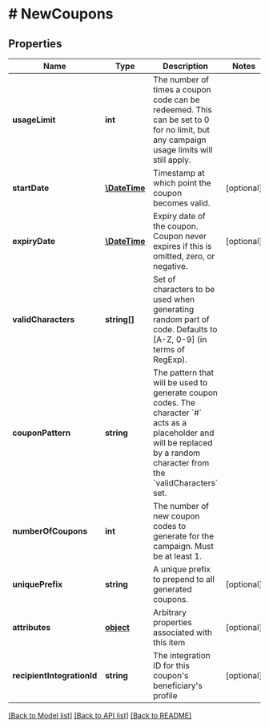 # # NewCoupons

## Properties

Name | Type | Description | Notes
------------ | ------------- | ------------- | -------------
**usageLimit** | **int** | The number of times a coupon code can be redeemed. This can be set to 0 for no limit, but any campaign usage limits will still apply. | 
**startDate** | [**\DateTime**](\DateTime.md) | Timestamp at which point the coupon becomes valid. | [optional] 
**expiryDate** | [**\DateTime**](\DateTime.md) | Expiry date of the coupon. Coupon never expires if this is omitted, zero, or negative. | [optional] 
**validCharacters** | **string[]** | Set of characters to be used when generating random part of code. Defaults to [A-Z, 0-9] (in terms of RegExp). | 
**couponPattern** | **string** | The pattern that will be used to generate coupon codes. The character &#x60;#&#x60; acts as a placeholder and will be replaced by a random character from the &#x60;validCharacters&#x60; set. | 
**numberOfCoupons** | **int** | The number of new coupon codes to generate for the campaign. Must be at least 1. | 
**uniquePrefix** | **string** | A unique prefix to prepend to all generated coupons. | [optional] 
**attributes** | [**object**](.md) | Arbitrary properties associated with this item | [optional] 
**recipientIntegrationId** | **string** | The integration ID for this coupon&#39;s beneficiary&#39;s profile | [optional] 

[[Back to Model list]](../../README.md#documentation-for-models) [[Back to API list]](../../README.md#documentation-for-api-endpoints) [[Back to README]](../../README.md)


